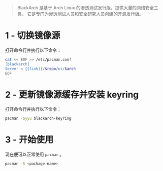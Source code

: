 > BlackArch 是基于 Arch Linux 的渗透测试发行版，提供大量的网络安全工具。 它是专门为渗透测试人员和安全研究人员创建的开源发行版。

# 1 - 切换镜像源

打开命令行并执行以下命令：

```bash
cat << EOF >> /etc/pacman.conf
[blackarch]
Server = {{link}}/$repo/os/$arch
EOF
```

# 2 - 更新镜像源缓存并安装 keyring

打开命令行并执行以下命令：

```bash
pacman -Syyu blackarch-keyring
```

# 3 - 开始使用

现在便可以正常使用 `pacman` 。

```bash
pacman -S <package name>
```
